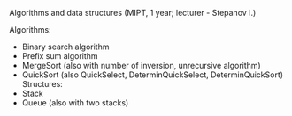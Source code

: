  Algorithms and data structures (MIPT, 1 year; lecturer - Stepanov I.)

Algorithms:
- Binary search algorithm
- Prefix sum algorithm
- MergeSort (also with number of inversion, unrecursive algorithm)
- QuickSort (also QuickSelect, DeterminQuickSelect, DeterminQuickSort)
Structures:
- Stack
- Queue (also with two stacks)
